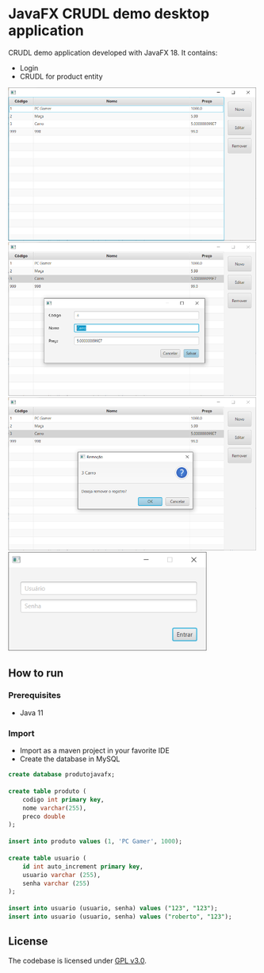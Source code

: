 # JavaFX CRUDL demo desktop application

CRUDL demo application developed with JavaFX 18. It contains:

* Login
* CRUDL for product entity

<img src="https://github.com/RobertoDebarba/javafx-crudl-demo/blob/main/screenshot/produtos.PNG" width="500" width="auto"><img src="https://github.com/RobertoDebarba/javafx-crudl-demo/blob/main/screenshot/produtos-edit.PNG" width="500" width="auto">
<img src="https://github.com/RobertoDebarba/javafx-crudl-demo/blob/main/screenshot/produtos-delete.PNG" width="500" width="auto"><img src="https://github.com/RobertoDebarba/javafx-crudl-demo/blob/main/screenshot/login.PNG" width="400" width="auto">

## How to run

### Prerequisites

* Java 11

### Import

* Import as a maven project in your favorite IDE
* Create the database in MySQL
```sql
create database produtojavafx;

create table produto (
	codigo int primary key,
    nome varchar(255),
    preco double
);

insert into produto values (1, 'PC Gamer', 1000);

create table usuario (
	id int auto_increment primary key,
	usuario varchar (255),
    senha varchar (255)
);

insert into usuario (usuario, senha) values ("123", "123");
insert into usuario (usuario, senha) values ("roberto", "123");
```

## License

The codebase is licensed under [GPL v3.0](http://www.gnu.org/licenses/gpl-3.0.html).
